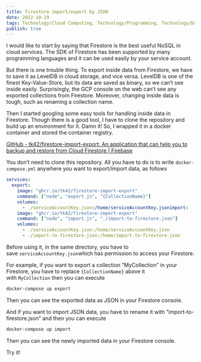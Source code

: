 ```yaml
---
title: Firestore import/export by JSON
date: 2022-10-29
tags: Technology/Cloud Computing, Technology/Programming, Technology/Databases
publish: true
---
```

I would like to start by saying that Firestore is the best useful NoSQL in cloud services. The SDK of Firestore has been supported by many programming languages and it can be used easily by your service account.

But there is one trouble thing. To export inside data from Firestore, we have to save it as LevelDB in cloud storage, and vice versa. LevelDB is one of the finest Key-Value-Store, but its data are saved as binary, so we can’t see inside easily. Surprisingly, the GCP console on the web can’t see any exported collections from Firestore. Moreover, changing inside data is tough, such as renaming a collection name.

Then I started googling some easy tools for handling inside data in Firestore. Though there is a good tool, I have to clone the repository and build up an environment for it. Damn it! So, I wrapped it in a docker container and stored the container registry.

[GitHub - tk42/firestore-import-export: An application that can help you to backup and restore from Cloud Firestore \| Firebase](https://github.com/tk42/firestore-import-export?source=post_page-----b3c33e4d4779--------------------------------)

You don’t need to clone this repository. All you have to do is to write `docker-compose.yml` anywhere you want to export/import data, as follows

```yaml
services:  
  export:  
    image: "ghcr.io/tk42/firestore-import-export"  
    command: ["node", "export.js", "{CollectionName}"]  
    volumes:  
      - ./serviceAccountKey.json:/home/serviceAccountKey.jsonimport:  
    image: "ghcr.io/tk42/firestore-import-export"  
    command: ["node", "import.js", "./import-to-firestore.json"]  
    volumes:  
      - ./serviceAccountKey.json:/home/serviceAccountKey.json  
      - ./import-to-firestore.json:/home/import-to-firestore.json
```

Before using it, in the same directory, you have to save `serviceAccountKey.json`which has permission to access your Firestore.

For example, if you want to export a collection “MyCollection” in your Firestore, you have to replace `{CollectionName}` above it with `MyCollection` then you can execute

```bash
docker-compose up export
```

Then you can see the exported data as JSON in your Firestore console.

And if you want to import JSON data, you have to rename it with “import-to-firestore.json” and then you can execute 

```bash
docker-compose up import
```

Then you can see the newly imported data in your Firestore console.

Try it!